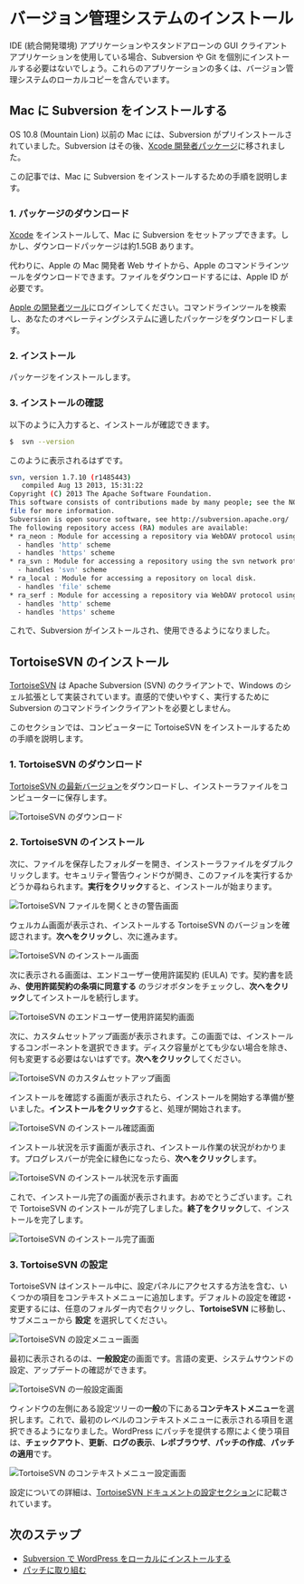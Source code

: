 <!--
# Installing a Version Control System
-->

# バージョン管理システムのインストール

<!--
When using an IDE (Integrated Developer Environment) application or a stand-alone GUI client application, chances are that a separate installation of Subversion or Git will not be needed. Most of these applications include a local copy of the version control system.
-->

IDE (統合開発環境) アプリケーションやスタンドアローンの GUI クライアントアプリケーションを使用している場合、Subversion や Git を個別にインストールする必要はないでしょう。これらのアプリケーションの多くは、バージョン管理システムのローカルコピーを含んでいます。

<!--
## Installing Subversion on a Mac
-->

## Mac に Subversion をインストールする

<!--
Prior to OS 10.8 (Mountain Lion), Macs came with Subversion pre-installed. Subversion has since been moved to the [Xcode developer package](https://developer.apple.com/xcode/).
-->

OS 10.8 (Mountain Lion) 以前の Mac には、Subversion がプリインストールされていました。Subversion はその後、[Xcode 開発者パッケージ](https://developer.apple.com/xcode/)に移されました。

<!--
This article will walk you through the steps to install Subversion on your Mac.
-->

この記事では、Mac に Subversion をインストールするための手順を説明します。

<!--
### 1\. Download The Package
-->

### 1\. パッケージのダウンロード

<!--
You can install [Xcode](https://developer.apple.com/xcode/) to set up Subversion on your Mac; however, the download package is around 1.5 GB.
-->

[Xcode](https://developer.apple.com/xcode/) をインストールして、Mac に Subversion をセットアップできます。しかし、ダウンロードパッケージは約1.5GB あります。

<!--
Instead, you can download Apple’s Command Line Tools from Apple’s Mac Developer website. You will need an Apple ID to download the files.
-->

代わりに、Apple の Mac 開発者 Web サイトから、Apple のコマンドラインツールをダウンロードできます。ファイルをダウンロードするには、Apple ID が必要です。

<!--
Log in to [Apple’s Developer tools](https://developer.apple.com/downloads/index.action). Search for Command Line Tools, and download the correct package for your operating system.
-->

[Apple の開発者ツール](https://developer.apple.com/downloads/index.action)にログインしてください。コマンドラインツールを検索し、あなたのオペレーティングシステムに適したパッケージをダウンロードします。

<!--
### 2\. Install
-->

### 2\. インストール

<!--
Install the package.
-->

パッケージをインストールします。

<!--
### 3\. Verify the installation
-->

### 3\. インストールの確認

<!--
You can verify the installation by typing:
-->

以下のように入力すると、インストールが確認できます。

```bash
$  svn --version
```

<!--
You should see something like this:
-->

このように表示されるはずです。

<!--
```bash
svn, version 1.7.10 (r1485443)
   compiled Aug 13 2013, 15:31:22</p>
<p>Copyright (C) 2013 The Apache Software Foundation.
This software consists of contributions made by many people; see the NOTICE
file for more information.
Subversion is open source software, see http://subversion.apache.org/</p>
<p>The following repository access (RA) modules are available:</p>
<p>* ra_neon : Module for accessing a repository via WebDAV protocol using Neon.
  - handles 'http' scheme
  - handles 'https' scheme
* ra_svn : Module for accessing a repository using the svn network protocol.
  - handles 'svn' scheme
* ra_local : Module for accessing a repository on local disk.
  - handles 'file' scheme
* ra_serf : Module for accessing a repository via WebDAV protocol using serf.
  - handles 'http' scheme
  - handles 'https' scheme
```
-->

<!--
```bash
svn, version 1.7.10 (r1485443)
   compiled Aug 13 2013, 15:31:22</p>
<p>Copyright (C) 2013 The Apache Software Foundation.
This software consists of contributions made by many people; see the NOTICE
file for more information.
Subversion is open source software, see http://subversion.apache.org/</p>
<p>The following repository access (RA) modules are available:</p>
<p>* ra_neon : Module for accessing a repository via WebDAV protocol using Neon.
  - handles 'http' scheme
  - handles 'https' scheme
* ra_svn : Module for accessing a repository using the svn network protocol.
  - handles 'svn' scheme
* ra_local : Module for accessing a repository on local disk.
  - handles 'file' scheme
* ra_serf : Module for accessing a repository via WebDAV protocol using serf.
  - handles 'http' scheme
  - handles 'https' scheme
```
-->

```bash
svn, version 1.7.10 (r1485443)
   compiled Aug 13 2013, 15:31:22
Copyright (C) 2013 The Apache Software Foundation.
This software consists of contributions made by many people; see the NOTICE
file for more information.
Subversion is open source software, see http://subversion.apache.org/
The following repository access (RA) modules are available:
* ra_neon : Module for accessing a repository via WebDAV protocol using Neon.
  - handles 'http' scheme
  - handles 'https' scheme
* ra_svn : Module for accessing a repository using the svn network protocol.
  - handles 'svn' scheme
* ra_local : Module for accessing a repository on local disk.
  - handles 'file' scheme
* ra_serf : Module for accessing a repository via WebDAV protocol using serf.
  - handles 'http' scheme
  - handles 'https' scheme
```

<!--
Subversion is now installed and ready to use.
-->

これで、Subversion がインストールされ、使用できるようになりました。

<!--
## Installing TortoiseSVN
-->

## TortoiseSVN のインストール

<!--
[TortoiseSVN](http://tortoisesvn.net/) is an Apache Subversion (SVN) client, implemented as a Windows shell extension. It’s intuitive and easy to use, and doesn’t require the Subversion command line client to run.
-->

[TortoiseSVN](http://tortoisesvn.net/) は Apache Subversion (SVN) のクライアントで、Windows のシェル拡張として実装されています。直感的で使いやすく、実行するために Subversion のコマンドラインクライアントを必要としません。

<!--
This section will walk you through the steps to install TortoiseSVN on your computer.
-->

このセクションでは、コンピューターに TortoiseSVN をインストールするための手順を説明します。

<!--
### 1\. Downloading TortoiseSVN
-->

### 1\. TortoiseSVN のダウンロード

<!--
Download the [latest version of TortoiseSVN](http://tortoisesvn.net/downloads.html), and save the installer file to your computer.
-->

[TortoiseSVN の最新バージョン](http://tortoisesvn.net/downloads.html)をダウンロードし、インストーラファイルをコンピューターに保存します。

<!--
![Download TortoiseSVN](https://make.wordpress.org/core/files/2013/02/tortoisesvn-download.png)
-->

![TortoiseSVN のダウンロード](https://make.wordpress.org/core/files/2013/02/tortoisesvn-download.png)

<!--
### 2\. Installing TortoiseSVN
-->

### 2\. TortoiseSVN のインストール

<!--
Next, you need to open the folder where you saved the file, and double-click the installer file. A security warning window will open, asking if you want to run this file. **Click Run** to start the installation process.
-->

次に、ファイルを保存したフォルダーを開き、インストーラファイルをダブルクリックします。セキュリティ警告ウィンドウが開き、このファイルを実行するかどうか尋ねられます。**実行をクリック**すると、インストールが始まります。

<!--
![TortoiseSVN Open File Warning Screen](https://make.wordpress.org/core/files/2013/02/tortoisesvn-installing-run-file1.png)
-->

![TortoiseSVN ファイルを開くときの警告画面](https://make.wordpress.org/core/files/2013/02/tortoisesvn-installing-run-file1.png)

<!--
You will now see the welcome screen, which will confirm the version of TortoiseSVN that you are going to install. **Click Next** to continue.
-->

ウェルカム画面が表示され、インストールする TortoiseSVN のバージョンを確認されます。**次へをクリック**し、次に進みます。

<!--
![TortoiseSVN Installation Welcome Screen](https://make.wordpress.org/core/files/2013/02/tortoisesvn-installing-1.png)
-->

![TortoiseSVN のインストール画面](https://make.wordpress.org/core/files/2013/02/tortoisesvn-installing-1.png)

<!--
The next screen you are presented with is the End-User License Agreement (EULA). Read the agreement, check the radio button next to **I accept the terms in the License Agreement**, then **click Next** to continue the installation.
-->

次に表示される画面は、エンドユーザー使用許諾契約 (EULA) です。契約書を読み、**使用許諾契約の条項に同意する** のラジオボタンをチェックし、**次へをクリック**してインストールを続行します。

<!--
![TortoiseSVN End-User License Agreement Screen](https://make.wordpress.org/core/files/2013/02/tortoisesvn-installing-21.png)
-->

![TortoiseSVN のエンドユーザー使用許諾契約画面](https://make.wordpress.org/core/files/2013/02/tortoisesvn-installing-21.png)

<!--
The Custom Setup screen will appear next. This screen will allow you to choose which components you would like to install. Unless you are dangerously low on disk space, you shouldn’t need to change anything. **Click Next** to continue.
-->

次に、カスタムセットアップ画面が表示されます。この画面では、インストールするコンポーネントを選択できます。ディスク容量がとても少ない場合を除き、何も変更する必要はないはずです。**次へをクリック**してください。

<!--
![TortoiseSVN Custom Setup Screen](https://make.wordpress.org/core/files/2013/02/tortoisesvn-installing-3.png)
-->

![TortoiseSVN のカスタムセットアップ画面](https://make.wordpress.org/core/files/2013/02/tortoisesvn-installing-3.png)

<!--
Once the Confirm Installation screen appears, you are ready to start the installation process. **Click Install** to begin the process.
-->

インストールを確認する画面が表示されたら、インストールを開始する準備が整いました。**インストールをクリック**すると、処理が開始されます。

<!--
![TortoiseSVN Confirm Installation Screen](https://make.wordpress.org/core/files/2013/02/tortoisesvn-installing-4.png)
-->

![TortoiseSVN のインストール確認画面](https://make.wordpress.org/core/files/2013/02/tortoisesvn-installing-4.png)

<!--
The Installation Status screen will appear, which shows you the status of the installation process. Once the progress bar is completely green, **click Next**.
-->

インストール状況を示す画面が表示され、インストール作業の状況がわかります。プログレスバーが完全に緑色になったら、**次へをクリック**します。

<!--
![TortoiseSVN Installation Status Screen](https://make.wordpress.org/core/files/2013/02/tortoisesvn-installing-5.png)
-->

![TortoiseSVN のインストール状況を示す画面](https://make.wordpress.org/core/files/2013/02/tortoisesvn-installing-5.png)

<!--
The Installation Complete screen will now appear. Congratulations, you have now installed TortoiseSVN. **Click Finish** to complete the installation.
-->

これで、インストール完了の画面が表示されます。おめでとうございます。これで TortoiseSVN のインストールが完了しました。**終了をクリック**して、インストールを完了します。

<!--
![TortoiseSVN Installation Complete Screen](https://make.wordpress.org/core/files/2013/02/tortoisesvn-installing-7.png)
-->

![TortoiseSVN のインストール完了画面](https://make.wordpress.org/core/files/2013/02/tortoisesvn-installing-7.png)

<!--
### 3\. Configuring TortoiseSVN
-->

### 3\. TortoiseSVN の設定

<!--
TortoiseSVN adds a few items to your context menu during installation, including a way to access the settings panel. To review and change any of the default settings, right-click inside any folder, go to **TortoiseSVN**, then select **Settings** in the submenu.
-->

TortoiseSVN はインストール中に、設定パネルにアクセスする方法を含む、いくつかの項目をコンテキストメニューに追加します。デフォルトの設定を確認・変更するには、任意のフォルダー内で右クリックし、**TortoiseSVN** に移動し、サブメニューから **設定** を選択してください。

<!--
![TortoiseSVN Settings Menu Screen](https://make.wordpress.org/core/files/2013/02/tortoisesvn-settings-context-menu.png)
-->

![TortoiseSVN の設定メニュー画面](https://make.wordpress.org/core/files/2013/02/tortoisesvn-settings-context-menu.png)

<!--
The first screen you see is for the **General Settings**. You can change your language, configure system sounds, and check for updates.
-->

最初に表示されるのは、**一般設定**の画面です。言語の変更、システムサウンドの設定、アップデートの確認ができます。

<!--
![TortoiseSVN General Settings Screen](https://make.wordpress.org/core/files/2013/02/tortoisesvn-settings-1.png)
-->

![TortoiseSVN の一般設定画面](https://make.wordpress.org/core/files/2013/02/tortoisesvn-settings-1.png)

<!--
Select **Context Menu** under **General** in the settings tree on the left side of the window. You can now choose which items will appear on the first-level context menu. The items you will be using often when contributing patches to WordPress will be **Checkout**, **Update**, **Show log**, **Repo-browser**, **Create Patch**, and **Apply Patch**.
-->

ウィンドウの左側にある設定ツリーの**一般**の下にある**コンテキストメニュー**を選択します。これで、最初のレベルのコンテキストメニューに表示される項目を選択できるようになりました。WordPress にパッチを提供する際によく使う項目は、**チェックアウト**、**更新**、**ログの表示**、**レポブラウザ**、**パッチの作成**、**パッチの適用**です。

<!--
![TortoiseSVN Context Menu Settings Screen](https://make.wordpress.org/core/files/2013/02/tortoisesvn-settings-2.png)
-->

![TortoiseSVN のコンテキストメニュー設定画面](https://make.wordpress.org/core/files/2013/02/tortoisesvn-settings-2.png)

<!--
More information about the settings can be found in the [Settings section of the TortoiseSVN documention](http://tortoisesvn.net/docs/release/TortoiseSVN_en/tsvn-dug-settings.html).
-->

設定についての詳細は、[TortoiseSVN ドキュメントの設定セクション](http://tortoisesvn.net/docs/release/TortoiseSVN_en/tsvn-dug-settings.html)に記載されています。

<!--
## Next Steps
-->

## 次のステップ

<!--
*   [Install WordPress locally with Subversion](https://make.wordpress.org/core/handbook/tutorials/installing-wordpress-locally/from-svn/)
*   [Working with Patches](https://make.wordpress.org/core/handbook/tutorials/working-with-patches/)
-->

*   [Subversion で WordPress をローカルにインストールする](https://ja.wordpress.org/team/handbook/core/tutorials/installing-wordpress-locally/from-svn/)
*   [パッチに取り組む](https://ja.wordpress.org/team/handbook/core/tutorials/working-with-patches/)
